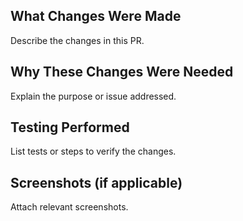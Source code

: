 ## What Changes Were Made
Describe the changes in this PR.

## Why These Changes Were Needed
Explain the purpose or issue addressed.

## Testing Performed
List tests or steps to verify the changes.

## Screenshots (if applicable)
Attach relevant screenshots.